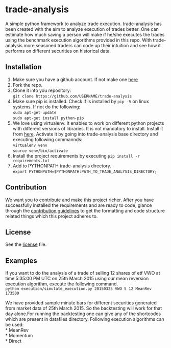 # trade-analysis
A simple python framework to analyze trade execution. trade-analysis has been created with the aim to analyze execution of trades better.  One can estimate how much saving a person will make if he/she executes the trades using the benchmark execution algorithms provided in this repo.
With trade-analysis more seasoned traders can code up their intuition and see how it performs on different securities on historical data.

## Installation
1. Make sure you have a github account. If not make one [here](https://github.com/join)  
2. Fork the repo.  
3. Clone it into you repository:  
    `git clone https://github.com/USERNAME/trade-analysis`  
4. Make sure pip is installed. Check if is installed by `pip -V` on linux systems. If not do the following:  
        `sudo apt-get update`  
        `sudo apt-get install python-pip`        
5. We love  using virtualenv. It enables to work on different python projects with different versions of libraries. It is not mandatory to install. Install it from [here](https://virtualenv.pypa.io/en/stable/installation/). Activate it by going into trade-analysis base directory and executing following commannds:  
        `virtualenv venv`  
        `source venv/bin/activate`  
6. Install the project requirements by executing `pip install -r requirements.txt`  
7. Add to PYTHONPATH trade-analysis directory.  
        `export PYTHONPATH=$PYTHONPATH:PATH_TO_TRADE_ANALYSIS_DIRECTORY;`

## Contribution
We want you to contribute and make this project richer. After you have successfully installed the requirements and are ready to code, glance through the [contribution guidelines](CONTRIBUTING.md) to get the formatting and code structure related things which this project adheres to.

## License
See the [license](LICENSE) file.

## Examples
If you want to do the analysis of a trade of selling 12 shares of etf VWO at time 5:35:00 PM UTC on 25th March 2015 using our mean reversion execution algorithm, execute the following command.  
`python execution/simulate_execution.py 20150325 VWO S 12 MeanRev 173500`

We have provided sample minute bars for different securities generated from market data of 25th March 2015. So the backtesting will work for that day alone.For running the backtesting one can give any of the shortcodes which are present in datafiles directory. Following execution algorithms can be used:  
      * MeanRev  
      * Momentum   
      * Direct  
